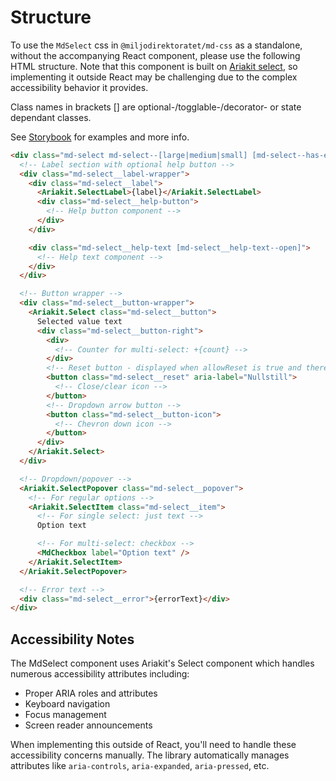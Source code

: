 # Structure

To use the `MdSelect` css in `@miljodirektoratet/md-css` as a standalone, without the accompanying React component, please use the following HTML structure. Note that this component is built on [Ariakit select](https://ariakit.org/components/select), so implementing it outside React may be challenging due to the complex accessibility behavior it provides.

Class names in brackets [] are optional-/togglable-/decorator- or state dependant classes.

See [Storybook](https://miljodir.github.io/md-components) for examples and more info.

```html
<div class="md-select md-select--[large|medium|small] [md-select--has-error]">
  <!-- Label section with optional help button -->
  <div class="md-select__label-wrapper">
    <div class="md-select__label">
      <Ariakit.SelectLabel>{label}</Ariakit.SelectLabel>
      <div class="md-select__help-button">
        <!-- Help button component -->
      </div>
    </div>

    <div class="md-select__help-text [md-select__help-text--open]">
      <!-- Help text component -->
    </div>
  </div>

  <!-- Button wrapper -->
  <div class="md-select__button-wrapper">
    <Ariakit.Select class="md-select__button">
      Selected value text
      <div class="md-select__button-right">
        <div>
          <!-- Counter for multi-select: +{count} -->
        </div>
        <!-- Reset button - displayed when allowReset is true and there's a value -->
        <button class="md-select__reset" aria-label="Nullstill">
          <!-- Close/clear icon -->
        </button>
        <!-- Dropdown arrow button -->
        <button class="md-select__button-icon">
          <!-- Chevron down icon -->
        </button>
      </div>
    </Ariakit.Select>
  </div>

  <!-- Dropdown/popover -->
  <Ariakit.SelectPopover class="md-select__popover">
    <!-- For regular options -->
    <Ariakit.SelectItem class="md-select__item">
      <!-- For single select: just text -->
      Option text

      <!-- For multi-select: checkbox -->
      <MdCheckbox label="Option text" />
    </Ariakit.SelectItem>
  </Ariakit.SelectPopover>

  <!-- Error text -->
  <div class="md-select__error">{errorText}</div>
</div>
```

## Accessibility Notes

The MdSelect component uses Ariakit's Select component which handles numerous accessibility attributes including:

- Proper ARIA roles and attributes
- Keyboard navigation
- Focus management
- Screen reader announcements

When implementing this outside of React, you'll need to handle these accessibility concerns manually. The library automatically manages attributes like `aria-controls`, `aria-expanded`, `aria-pressed`, etc.

